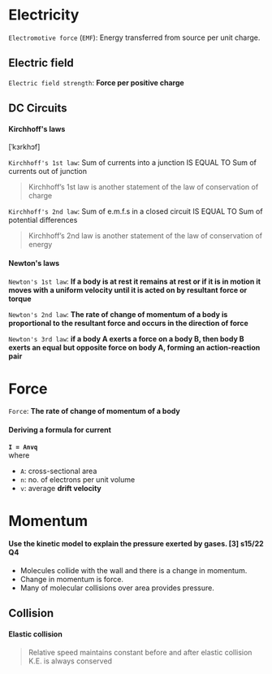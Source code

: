 # Electricity

`Electromotive force` (`EMF`): Energy transferred from source per unit charge.

## Electric field

`Electric field strength`: **Force per positive charge**

## DC Circuits

#### Kirchhoff's laws
\[ˈkɜrkhɔf\]

`Kirchhoff's 1st law`: Sum of currents into a junction
IS EQUAL TO
Sum of currents out of junction
> Kirchhoff’s 1st law is another statement of the law of
conservation of charge

`Kirchhoff's 2nd law`: Sum of e.m.f.s in a closed circuit
IS EQUAL TO
Sum of potential differences

> Kirchhoff’s 2nd law is another statement of the law of
conservation of energy

#### Newton's laws

`Newton's 1st law`: **If a body is at rest it remains at rest or if it is in
motion it moves with a uniform velocity until it is acted
on by resultant force or torque**

`Newton's 2nd law`: **The rate of change of momentum of a body
is proportional to the resultant force and occurs in the
direction of force**

`Newton's 3rd law`: **if a body A exerts a force on a body B, then
body B exerts an equal but opposite force on body A,
forming an action-reaction pair**

# Force
`Force`: **The rate of change of momentum of a body**

#### Deriving a formula for current

**`I = Anvq`**  
where
- `A`: cross-sectional area
- `n`: no. of electrons per unit volume
- `v`: average **drift velocity**

# Momentum

#### Use the kinetic model to explain the pressure exerted by gases. \[3\] s15/22 Q4
- Molecules collide with the wall and there is a change in momentum.
- Change in momentum is force.
- Many of molecular collisions over area provides pressure.

## Collision
#### Elastic collision
> Relative speed maintains constant before and after elastic collision
> K.E. is always conserved